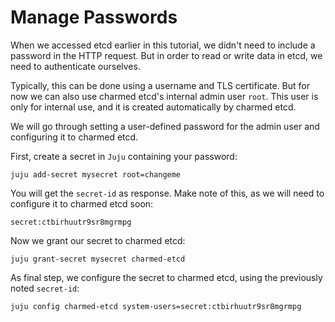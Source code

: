 # Manage Passwords
When we accessed etcd earlier in this tutorial, we didn't need to include a
password in the HTTP request. But in order to read or write data in etcd, we
need to authenticate ourselves.

Typically, this can be done using a username and TLS certificate. But for now
we can also use charmed etcd's internal admin user `root`. This user is only for 
internal use, and it is created automatically by charmed etcd.

We will go through setting a user-defined password for the admin user and 
configuring it to charmed etcd. 

First, create a secret in `Juju` containing your password:

```shell
juju add-secret mysecret root=changeme
```

You will get the `secret-id` as response. Make note of this, as we will need to
configure it to charmed etcd soon:
```shell
secret:ctbirhuutr9sr8mgrmpg
```

Now we grant our secret to charmed etcd:
```shell
juju grant-secret mysecret charmed-etcd
```

As final step, we configure the secret to charmed etcd, using the previously noted
`secret-id`:
```shell
juju config charmed-etcd system-users=secret:ctbirhuutr9sr8mgrmpg
```
